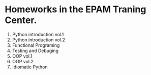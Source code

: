 <h1>Homeworks in the EPAM Traning Center.</h1>

1. Python introduction vol.1
2. Python introduction vol.2
3. Functional Programing
4. Testing and Debuging
5. OOP vol.1
6. OOP vol.2
7. Idiomatic Python
